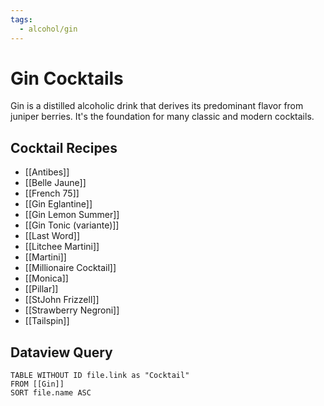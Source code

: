 ```yaml
---
tags:
  - alcohol/gin
---
```


# Gin Cocktails

Gin is a distilled alcoholic drink that derives its predominant flavor from juniper berries. It's the foundation for many classic and modern cocktails.

## Cocktail Recipes

- [[Antibes]]
- [[Belle Jaune]]
- [[French 75]]
- [[Gin Eglantine]]
- [[Gin Lemon Summer]]
- [[Gin Tonic (variante)]]
- [[Last Word]]
- [[Litchee Martini]]
- [[Martini]]
- [[Millionaire Cocktail]]
- [[Monica]]
- [[Pillar]]
- [[StJohn Frizzell]]
- [[Strawberry Negroni]]
- [[Tailspin]]

## Dataview Query

```dataview
TABLE WITHOUT ID file.link as "Cocktail"
FROM [[Gin]]
SORT file.name ASC
```
